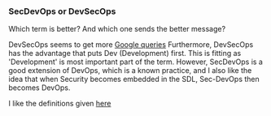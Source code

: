 ###  SecDevOps or DevSecOps

Which term is better? And which one sends the better message? 

DevSecOps seems to get more [Google queries](https://www.google.co.uk/trends/explore?q=secdevops,devsecops)
Furthermore, DevSecOps has the advantage that puts Dev (Development) first. This is fitting as 'Development' is most important part of the term. 
However, SecDevOps is a good extension of DevOps, which is a known practice, and I also like the idea that when Security becomes embedded in the SDL, Sec-DevOps then becomes DevOps.

I like the definitions given [here](https://www.linkedin.com/pulse/devsecops-secdevops-difference-kumar-mba-msc-cissp-mbcs-citp)
 
